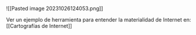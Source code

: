 ![[Pasted image 20231026124053.png]]

Ver un ejemplo de herramienta para entender la materialidad de Internet en:
[[Cartografías de Internet]]


